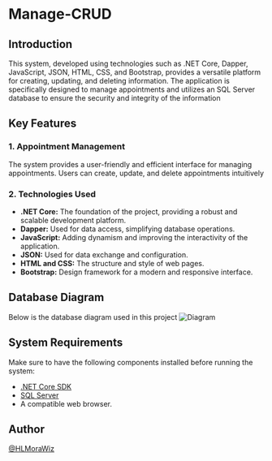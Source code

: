 # Manage-CRUD 



## Introduction
This system, developed using technologies such as .NET Core, Dapper, JavaScript, JSON, HTML, CSS, and Bootstrap, provides a versatile platform for creating, updating, and deleting information. The application is specifically designed to manage appointments and utilizes an SQL Server database to ensure the security and integrity of the information

## Key Features 

### 1. Appointment Management
The system provides a user-friendly and efficient interface for managing appointments. Users can create, update, and delete appointments intuitively

### 2. Technologies Used

- **.NET Core:** The foundation of the project, providing a robust and scalable development platform.
- **Dapper:** Used for data access, simplifying database operations.
- **JavaScript:** Adding dynamism and improving the interactivity of the application.
- **JSON:** Used for data exchange and configuration.
- **HTML and CSS:** The structure and style of web pages.
- **Bootstrap:** Design framework for a modern and responsive interface.

## Database Diagram
Below is the database diagram used in this project
![Diagram](https://github.com/HLMoraWiz/SysManageCRUD/assets/119827170/6aeaec54-341f-4080-9e67-dbe8116debb3)

## System Requirements

Make sure to have the following components installed before running the system:

- [.NET Core SDK](https://dotnet.microsoft.com/download)
- [SQL Server](https://www.microsoft.com/sql-server)
- A compatible web browser.

## Author
[@HLMoraWiz](https://github.com/HLMoraWiz)


